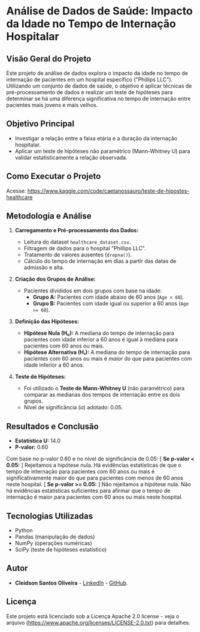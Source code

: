 # Análise de Dados de Saúde: Impacto da Idade no Tempo de Internação Hospitalar

## Visão Geral do Projeto

Este projeto de análise de dados explora o impacto da idade no tempo de internação de pacientes em um hospital específico ("Phillips LLC"). Utilizando um conjunto de dados de saúde, o objetivo é aplicar técnicas de pré-processamento de dados e realizar um teste de hipóteses para determinar se há uma diferença significativa no tempo de internação entre pacientes mais jovens e mais velhos.

## Objetivo Principal

* Investigar a relação entre a faixa etária e a duração da internação hospitalar.
* Aplicar um teste de hipóteses não paramétrico (Mann-Whitney U) para validar estatisticamente a relação observada.

## Como Executar o Projeto
Acesse: https://www.kaggle.com/code/caetanossauro/teste-de-hipostes-healthcare


## Metodologia e Análise

1.  **Carregamento e Pré-processamento dos Dados:**
    * Leitura do dataset `healthcare_dataset.csv`.
    * Filtragem de dados para o hospital "Phillips LLC".
    * Tratamento de valores ausentes (`dropna()`).
    * Cálculo do tempo de internação em dias a partir das datas de admissão e alta.
      
2.  **Criação dos Grupos de Análise:**
    * Pacientes divididos em dois grupos com base na idade:
        * **Grupo A:** Pacientes com idade abaixo de 60 anos (`Age < 60`).
        * **Grupo B:** Pacientes com idade igual ou superior a 60 anos (`Age >= 60`).
          
3.  **Definição das Hipóteses:**
    * **Hipótese Nula (H₀):** A mediana do tempo de internação para pacientes com idade inferior a 60 anos é igual à mediana para pacientes com 60 anos ou mais.
    * **Hipótese Alternativa (H₁):** A mediana do tempo de internação para pacientes com 60 anos ou mais é *maior* do que para pacientes com idade inferior a 60 anos.
      
4.  **Teste de Hipóteses:**
    * Foi utilizado o **Teste de Mann-Whitney U** (não paramétrico) para comparar as medianas dos tempos de internação entre os dois grupos.
    * Nível de significância ($\alpha$) adotado: 0.05.
  
## Resultados e Conclusão 

* **Estatística U:** 14.0
* **P-valor:** 0.60

Com base no p-valor 0.60 e no nível de significância de 0.05:
[  **Se p-valor < 0.05:** ]
    Rejeitamos a hipótese nula. Há evidências estatísticas de que o tempo de internação para pacientes com 60 anos ou mais é significativamente maior do que para pacientes com menos de 60 anos neste hospital.
[  **Se p-valor >= 0.05:** ]
    Não rejeitamos a hipótese nula. Não há evidências estatísticas suficientes para afirmar que o tempo de internação é maior para pacientes com 60 anos ou mais neste hospital.

## Tecnologias Utilizadas

* Python
* Pandas (manipulação de dados)
* NumPy (operações numéricas)
* SciPy (teste de hipóteses estatístico)

## Autor

* **Cleidson Santos Oliveira** - [LinkedIn](https://www.linkedin.com/in/cleidson-oliveira-7b7248215/) - [GitHub](https://github.com/caetanossauro).

## Licença

Este projeto está licenciado sob a Licença Apache 2.0 license - veja o arquivo (https://www.apache.org/licenses/LICENSE-2.0.txt) para detalhes.

